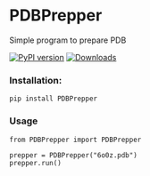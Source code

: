 # PDBPrepper
Simple program to prepare PDB

[![PyPI version](https://badge.fury.io/py/PDBPrepper.svg)](https://badge.fury.io/py/PDBPrepper) [![Downloads](https://pepy.tech/badge/pdbprepper)](https://pepy.tech/project/pdbprepper)

### Installation:

```
pip install PDBPrepper
```

### Usage
```
from PDBPrepper import PDBPrepper

prepper = PDBPrepper("6o0z.pdb")
prepper.run()
```
